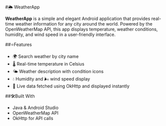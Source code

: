 #🌦️ WeatherApp

**WeatherApp** is a simple and elegant Android application that provides real-time weather information for any city around the world. Powered by the OpenWeatherMap API, this app displays temperature, weather conditions, humidity, and wind speed in a user-friendly interface.

##⭐Features

- 🌍 Search weather by city name  
- 🌡️ Real-time temperature in Celsius  
- 🌤️ Weather description with condition icons  
- 💧 Humidity and 🌬️ wind speed display  
- 🔄 Live data fetched using OkHttp and displayed instantly

##🛠Built With

- Java & Android Studio  
- OpenWeatherMap API  
- OkHttp for API calls  
